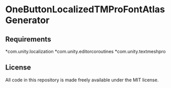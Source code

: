# OneButtonLocalizedTMProFontAtlasGenerator

## Requirements

*com.unity.localization
*com.unity.editorcoroutines
*com.unity.textmeshpro

## License
All code in this repository is made freely available under the MIT license.